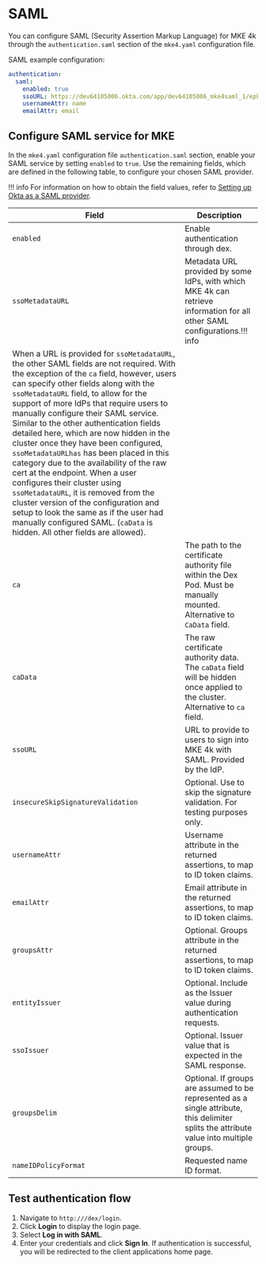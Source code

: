 # SAML

You can configure SAML (Security Assertion Markup Language) for MKE 4k through
the `authentication.saml` section of the `mke4.yaml` configuration file.

SAML example configuration:

```yaml
authentication:
  saml:
    enabled: true
    ssoURL: https://dev64105006.okta.com/app/dev64105006_mke4saml_1/epkdtszgindywD6mF5s7/sso/saml
    usernameAttr: name
    emailAttr: email
```
## Configure SAML service for MKE

In the `mke4.yaml` configuration file `authentication.saml` section, enable your
SAML service by setting `enabled` to `true`. Use the remaining fields, which
are defined in the following table, to configure your chosen SAML provider.

!!! info
    For information on how to obtain the field values,
    refer to [Setting up Okta as a SAML provider](../../../tutorials/authentication-provider-setup/setting-up-okta-as-a-saml-provider).

| Field                             | Description                                                                                                                                                                                                |
| --------------------------------- | ---------------------------------------------------------------------------------------------------------------------------------------------------------------------------------------------------------- |
| `enabled`                         | Enable authentication through dex.                                                                                                                                                                         |
| `ssoMetadataURL`                  | Metadata URL provided by some IdPs, with which MKE 4k can retrieve information for all other SAML configurations.!!! info
    When a URL is provided for `ssoMetadataURL`, the other SAML fields are not required. With the exception of the ``ca`` field, however, users can specify other fields along with the ``ssoMetadataURL`` field, to allow for the support of more IdPs that require users to manually configure their SAML service. Similar to the other authentication fields detailed here, which are now hidden in the cluster once they have been configured, ``ssoMetadataURLhas`` has been placed in this category due to the availability of the raw cert at the endpoint. When a user configures their cluster using ``ssoMetadataURL``, it is removed from the cluster version of the configuration and setup to look the same as if the user had manually configured SAML. (``caData`` is hidden. All other fields are allowed). |
| `ca`                              | The path to the certificate authority file within the Dex Pod. Must be manually mounted. Alternative to ``CaData`` field.|
| `caData` 	| The raw certificate authority data. The ``caData`` field will be hidden once applied to the cluster. Alternative to ``ca`` field.  	|
| `ssoURL`                          | URL to provide to users to sign into MKE 4k with SAML. Provided by the IdP.                                                                                                                                 |
| `insecureSkipSignatureValidation` | Optional. Use to skip the signature validation. For testing purposes only.                                                                                                                                 |
| `usernameAttr`                    | Username attribute in the returned assertions, to map to ID token claims.                                                                                                                                  |
| `emailAttr`                       | Email attribute in the returned assertions, to map to ID token claims.                                                                                                                                     |
| `groupsAttr`                      | Optional. Groups attribute in the returned assertions, to map to ID token claims.                                                                                                                          |
| `entityIssuer`                    | Optional. Include as the Issuer value during authentication requests.                                                                                                                                      |
| `ssoIssuer`                       | Optional. Issuer value that is expected in the SAML response.                                                                                                                                              |
| `groupsDelim`                     | Optional. If groups are assumed to be represented as a single attribute, this delimiter splits the attribute value into multiple groups.                                                                   |
| `nameIDPolicyFormat`              | Requested name ID format.                                                                                                                                                                                  |

## Test authentication flow

1. Navigate to `http:///dex/login`.
2. Click **Login** to display the login page.
3. Select **Log in with SAML**.
4. Enter your credentials and click **Sign In**. If authentication is
   successful, you will be redirected to the client applications home page.